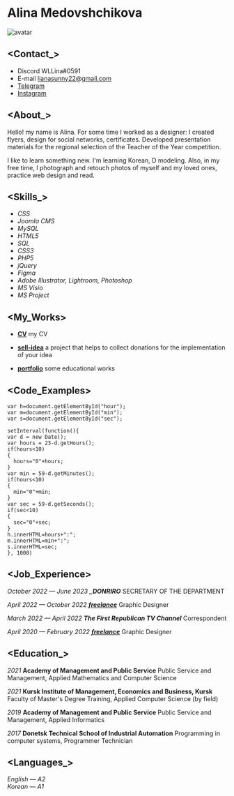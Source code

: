 # **Alina Medovshchikova**
![avatar](https://cloud.mail.ru/public/WApH/AYJeNnLWv)


## **<Contact_>**
* Discord WLLina#0591
* E-mail lianasunny22@gmail.com
* [Telegram](https://t.me/LinaMed)
* [Instagram](https://www.instagram.com/wl_lina/)


## **<About_>**

Hello! my name is Alina. For some time I worked as a designer: I created flyers, design for social networks, certificates. Developed presentation materials for the regional selection of the Teacher of the Year competition.

I like to learn something new. I'm learning Korean, D modeling. Also, in my free time, I photograph and retouch photos of myself and my loved ones, practice web design and read.


## **<Skills_>**
* _CSS_
* _Joomla CMS_
* _MySQL_
* _HTML5_
* _SQL_
* _CSS3_
* _PHP5_
* _jQuery_
* _Figma_
* _Adobe Illustrator, Lightroom, Photoshop_
* _MS Visio_
* _MS Project_



## **<My_Works>**

* **[CV](https://github.com/AlinaMed/sell-idea.github.io)** my CV 

* **[sell-idea](https://github.com/AlinaMed/sell-idea.github.io)** a project that helps to collect donations for the implementation of your idea 

* **[portfolio](https://github.com/AlinaMed/AlinaMed.github.io.git)** some educational works

## **<Code_Examples>**
```
var h=document.getElementById("hour");
var m=document.getElementById("min");
var s=document.getElementById("sec");

setInterval(function(){
var d = new Date();
var hours = 23-d.getHours();
if(hours<10)
{
  hours="0"+hours;
}
var min = 59-d.getMinutes();
if(hours<10)
{
  min="0"+min;
}
var sec = 59-d.getSeconds();
if(sec<10)
{
  sec="0"+sec;
}
h.innerHTML=hours+":";
m.innerHTML=min+":";
s.innerHTML=sec;
}, 1000)
```


## **<Job_Experience>**

_October 2022 — June 2023_
_**_DONRIRO**_
SECRETARY OF THE DEPARTMENT

_April 2022 — October 2022_
**_[freelance](amedportfolio.tilda.ws/)_**
Graphic Designer

_March 2022 — April 2022_
**_The First Republican TV Channel_**
Correspondent

_April 2020 — February 2022_
**_[freelance](amedportfolio.tilda.ws/)_**
Graphic Designer


## **<Education_>**
_2021_
__Academy of Management and Public Service__
Public Service and Management, Applied Mathematics and Computer Science

_2021_
__Kursk Institute of Management, Economics and Business, Kursk__
Faculty of Master's Degree Training, Applied Computer Science (by field)

_2019_
__Academy of Management and Public Service__
Public Service and Management, Applied Informatics

_2017_
__Donetsk Technical School of Industrial Automation__
Programming in computer systems, Programmer Technician


## **<Languages_>**
_English — A2_
<br>
_Korean — A1_ 
